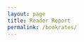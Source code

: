 ```yaml
---
layout: page
title: Reader Report
permalink: /bookrates/
---
```

<meta charset="UTF-8">
<meta name="viewport" content="width=device-width, initial-scale=1.0">
<title>Book Reviews</title>

<style>
  /* Styling for elements */
  .book-card {
    background-color: #a57e5a;
    color: #AFC0D5;
    padding: 20px;
    max-width: 700px;
    margin: 20px auto;
    border-radius: 10px;
    box-shadow: 0 4px 8px rgba(0, 0, 0, 0.2);
    text-align: center;
  }
  .book-title {
    font-size: 24px;
    margin-bottom: 10px;
    color: #E8C5A4;
  }
  .book-author {
    font-size: 18px;
    color: #E8C5A4;
  }
  .book-cover {
    width: 400px;
    height: 600px;
    border-radius: 5px;
    margin: 20px auto;
  }
  .comments-heading {
    color: #fff;
    margin-top: 20px;
  }
  .comment-section {
    background-color: #072536;
    color: white;
    padding: 15px;
    border-radius: 5px;
    text-align: left;
    margin-top: 15px;
  }
  .submit-comment {
    display: block;
    margin-top: 10px;
    background-color: #33ccff;
    border: none;
    color: white;
    padding: 8px 12px;
    border-radius: 5px;
    cursor: pointer;
    text-align: left;
  }
  .comment-box {
    border-bottom: 1px solid #cce7ff;
    padding: 10px;
    margin-top: 10px;
    background-color: #0B3954;
    border-radius: 5px;
  }
  .comment-text {
    color: white;
  }
</style>

<div id="bookContainer">
  <!-- Book content will be dynamically added here -->
</div>

<script type="module">
  import { pythonURI, fetchOptions } from "{{site.baseurl}}/assets/js/api/config.js";
  
  let currentBook = {};

  // Fetch random book from backend (Flask API)
  function fetchRandomBook() {
    fetch(`${pythonURI}/api/random_book`)
      .then(response => response.json())
      .then(data => {
        if (data && data.title) {
          currentBook = data;
          const bookTitle = data.title;
          const bookAuthor = data.author || 'Unknown Author';
          const bookGenre = data.genre || 'Unknown Genre';
          const bookDescription = data.description || 'No description available';
          const coverUrl = data.cover_url || 'default-image.jpg';

          displayBookInfo(data.id, bookTitle, bookAuthor, bookGenre, bookDescription, coverUrl);
          fetchComments(); // Fetch comments from backend
        } else {
          alert('No book data found.');
        }
      })
      .catch(error => {
        console.error('Error fetching book data:', error);
        alert('Failed to fetch book information.');
      });
  }

  // Display the book information
  function displayBookInfo(id, title, author, genre, description, cover_url) {
    document.getElementById('bookContainer').innerHTML = `
      <div class="book-card">
        <h3 class="book-title">Book ID: ${id} - ${title}</h3>
        <img src="${cover_url}" alt="Book Cover" class="book-cover" />
        <p class="book-author">by ${author}</p>
        <p class="book-genre">Genre: ${genre}</p>
        <p class="book-description">Description: ${description}</p>
        <h4 class="comments-heading">Comments:</h4>
        <div id="commentSection" class="comment-section">
          <label for="bookIdInput">Book ID:</label>
          <input type="number" id="bookIdInput" value="${id}" disabled />

          <label for="userIdInput">User ID:</label>
          <input type="number" id="userIdInput" placeholder="Enter your User ID" />

          <textarea id="commentInput" placeholder="Add a comment..."></textarea>
          <button id="submitCommentBtn" class="submit-comment">Submit</button>
          <div id="commentsList"></div>
        </div>
      </div>
    `;

    // Add event listener for the submit button
    const submitButton = document.getElementById('submitCommentBtn');
    submitButton.addEventListener('click', addComment);
  }
// Add comment function
function addComment() {
  const commentInput = document.getElementById('commentInput');
  const commentText = commentInput.value.trim();
  const userId = document.getElementById('userIdInput').value.trim();

  if (commentText === '') {
    alert('Comment cannot be empty.');
    return;
  }

  if (!userId) {
    alert('Please enter a valid User ID.');
    return;
  }

  const commentData = {
    book_id: currentBook.id,
    user_id: userId,
    comment_text: commentText
  };

  // Debug: Log the comment data to verify it's correct
  console.log('Sending comment data:', commentData);

  fetch(`${pythonURI}/api/comments`, {
    method: 'POST',
    headers: {
      'Content-Type': 'application/json'
    },
    body: JSON.stringify(commentData)
  })
  .then(response => {
    if (!response.ok) {
      throw new Error('Network response was not ok');
    }
    return response.json();
  })
  .then(data => {
    console.log('Response data:', data);
    if (data.success) {
      // Optionally append the new comment immediately
      const commentList = document.getElementById('commentsList');
      
      const newComment = document.createElement('div');
      newComment.classList.add('comment');
      newComment.innerHTML = `
        <p><strong>User ${userId}:</strong> ${commentText}</p>
      `;
      commentList.appendChild(newComment); // Add the new comment to the list

      // Now, call fetchComments() to re-fetch all comments from the backend
      fetchComments();

      // Clear the input field
      commentInput.value = '';
    } else {
      alert('Successfully added comment! Refresh to check');
    }
  })
  .catch(error => {
    console.error('Error adding comment:', error);
    alert('Eheheh Failed to add comment.');
  });
}

  // Fetch comments from the backend
  function fetchComments() {
    fetch(`${pythonURI}/api/comments?book_id=${currentBook.id}`)
      .then(response => response.json())
      .then(data => {
        if (data.comments) {
          displayComments(data.comments);
        } else {
          alert('No comments found for this book.');
        }
      })
      .catch(error => {
        console.error('Error fetching comments:', error);
        alert('Failed to fetch comments.');
      });
  }

  // Display comments fetched from the backend
  function displayComments(comments) {
    const commentsList = document.getElementById('commentsList');
    commentsList.innerHTML = ''; // Clear previous comments
    comments.forEach(comment => {
      const commentDiv = document.createElement('div');
      commentDiv.classList.add('comment-box');
      commentDiv.innerHTML = `
        <div class="comment-text">
          <strong>User ${comment.user_id}</strong><br>${comment.comment_text}
        </div>
      `;
      commentsList.appendChild(commentDiv);
    });
  }

  // Fetch book data when the page loads
  fetchRandomBook();
</script>
